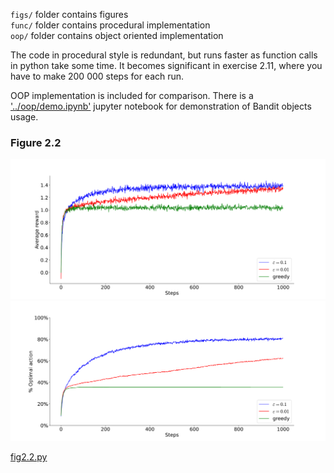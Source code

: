 `figs/` folder contains figures\
`func/` folder contains procedural implementation\
`oop/` folder contains object oriented implementation

The code in procedural style is redundant, but runs faster as function calls in python take some time.
It becomes significant in exercise 2.11, where you have to make 200 000 steps for each run.

OOP implementation is included for comparison. There is a ['../oop/demo.ipynb'](oop/demo.ipynb) jupyter notebook for demonstration of Bandit objects usage.

### Figure 2.2

![fig2.2](figs/sample_average_rewards.svg)
![fig2.21](figs/sample_average_optimals.svg)

[fig2.2.py](func/fig2.2.py)
